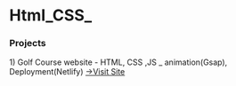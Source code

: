 # Html_CSS_

<h3> Projects </h3>
1) Golf Course website - HTML, CSS ,JS _ animation(Gsap), Deployment(Netlify)
<a href="https://golfcourse-gsap.netlify.app/">->Visit Site</a> 
